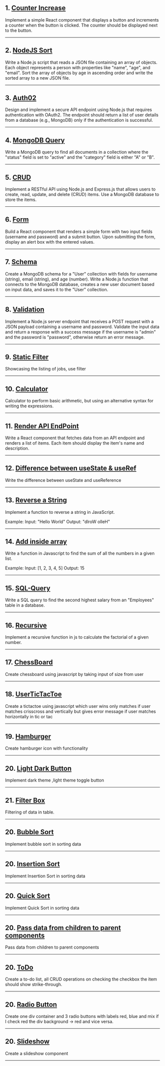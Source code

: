## 1. [Counter Increase](https://github.com/ItsRoy69/Practice/tree/main/counter)

Implement a simple React component that displays a button and increments a counter when the button is clicked. The counter should be displayed next to the button.

<hr>

## 2. [NodeJS Sort](https://github.com/ItsRoy69/Practice/tree/main/array)

Write a Node.js script that reads a JSON file containing an array of objects. Each object represents a person with properties like "name", "age", and "email". Sort the array of objects by age in ascending order and write the sorted array to a new JSON file.

<hr>

## 3. [Auth02](https://github.com/ItsRoy69/Practice/blob/main/Auth)

Design and implement a secure API endpoint using Node.js that requires authentication with OAuth2. The endpoint should return a list of user details from a database (e.g., MongoDB) only if the authentication is successful.

<hr>

## 4. [MongoDB Query](https://github.com/ItsRoy69/Practice/tree/main/Query)

Write a MongoDB query to find all documents in a collection where the "status" field is set to "active" and the "category" field is either "A" or "B".

<hr>

## 5. [CRUD](https://github.com/ItsRoy69/Practice/tree/main/crud)

Implement a RESTful API using Node.js and Express.js that allows users to create, read, update, and delete (CRUD) items. Use a MongoDB database to store the items.

<hr>

## 6. [Form](https://github.com/ItsRoy69/Practice/blob/main/Form)

Build a React component that renders a simple form with two input fields (username and password) and a submit button. Upon submitting the form, display an alert box with the entered values.

<hr>

## 7. [Schema](https://github.com/ItsRoy69/Practice/blob/main/Schema)

Create a MongoDB schema for a "User" collection with fields for username (string), email (string), and age (number). Write a Node.js function that connects to the MongoDB database, creates a new user document based on input data, and saves it to the "User" collection.

<hr>

## 8. [Validation](https://github.com/ItsRoy69/Practice/blob/main/post)

Implement a Node.js server endpoint that receives a POST request with a JSON payload containing a username and password. Validate the input data and return a response with a success message if the username is "admin" and the password is "password", otherwise return an error message.

<hr>

## 9. [Static Filter](https://github.com/ItsRoy69/Practice/blob/main/Static-job-listing)

Showcasing the listing of jobs, use filter

<hr>

## 10. [Calculator](https://github.com/ItsRoy69/Practice/tree/main/Calculator)

Calculator to perform basic arithmetic, but using an alternative syntax for writing the expressions.

<hr>

## 11. [Render API EndPoint](https://github.com/ItsRoy69/Practice/blob/main/Render)

Write a React component that fetches data from an API endpoint and renders a list of items. Each item should display the item's name and description.

<hr>

## 12. [Difference between useState & useRef](https://github.com/ItsRoy69/Practice/tree/main/Diff)

Write the difference between useState and useReference

<hr>

## 13. [Reverse a String](https://github.com/ItsRoy69/Practice/tree/main/Reverse)

Implement a function to reverse a string in JavaScript.

Example: Input: "Hello World" Output: "dlroW olleH"

<hr>

## 14. [Add inside array](https://github.com/ItsRoy69/Practice/tree/main/Add)

Write a function in Javascript to find the sum of all the numbers in a given list.

Example: Input: [1, 2, 3, 4, 5] Output: 15

<hr>

## 15. [SQL-Query](https://github.com/ItsRoy69/Practice/tree/main/SQL-Query)

Write a SQL query to find the second highest salary from an "Employees" table in a database.

<hr>

## 16. [Recursive](https://github.com/ItsRoy69/Practice/tree/main/Recursive)

Implement a recursive function in js to calculate the factorial of a given number.

<hr>

## 17. [ChessBoard](https://github.com/ItsRoy69/Practice/tree/main/ChessBoard)

Create chessboard using javascript by taking input of size from user

<hr>

## 18. [UserTicTacToe](https://github.com/ItsRoy69/Practice/tree/main/UserTicTacToe)

Create a tictactoe using javascript which user wins only matches if user matches crisscross and vertically but gives error message if user matches horizontally in tic or tac

<hr>

## 19. [Hamburger](https://github.com/ItsRoy69/Practice/tree/main/Hamburger)

Create hamburger icon with functionality

<hr>

## 20. [Light Dark Button](https://github.com/ItsRoy69/Practice/tree/main/LightDark)

Implement dark theme ,light theme toggle button

<hr>

## 21. [Filter Box](https://github.com/ItsRoy69/Practice/tree/main/Filter)

Filtering of data in table.

<hr>

## 20. [Bubble Sort](https://github.com/ItsRoy69/Practice/tree/main/BubbleSort)

Implement bubble sort in sorting data

<hr>

## 20. [Insertion Sort](https://github.com/ItsRoy69/Practice/tree/main/InsertionSort)

Implement Insertion Sort in sorting data

<hr>

## 20. [Quick Sort](https://github.com/ItsRoy69/Practice/tree/main/QuickSort)

Implement Quick Sort in sorting data

<hr>

## 20. [Pass data from children to parent components](https://github.com/ItsRoy69/Practice/tree/main/DataPass)

Pass data from children to parent components

<hr>


## 20. [ToDo](https://github.com/ItsRoy69/Practice/tree/main/ToDo)

Create a to-do list, all CRUD operations on checking the checkbox the item should show strike-through.

<hr>


## 20. [Radio Button](https://github.com/ItsRoy69/Practice/tree/main/RadioButton)

Create one div container and 3 radio buttons with labels red, blue and mix if I check red the div background -> red and vice versa.

<hr>


## 20. [Slideshow](https://github.com/ItsRoy69/Practice/tree/main/Slideshow)

Create a slideshow component

<hr>

